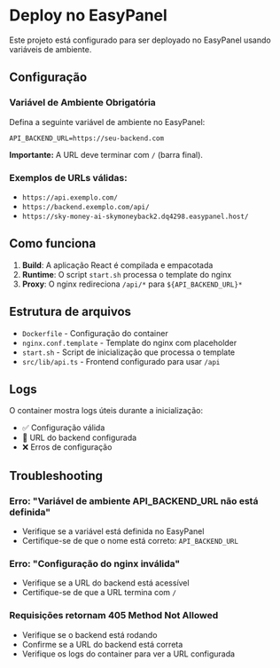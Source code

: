 # Deploy no EasyPanel

Este projeto está configurado para ser deployado no EasyPanel usando variáveis de ambiente.

## Configuração

### Variável de Ambiente Obrigatória

Defina a seguinte variável de ambiente no EasyPanel:

```
API_BACKEND_URL=https://seu-backend.com
```

**Importante:** A URL deve terminar com `/` (barra final).

### Exemplos de URLs válidas:
- `https://api.exemplo.com/`
- `https://backend.exemplo.com/api/`
- `https://sky-money-ai-skymoneyback2.dq4298.easypanel.host/`

## Como funciona

1. **Build**: A aplicação React é compilada e empacotada
2. **Runtime**: O script `start.sh` processa o template do nginx
3. **Proxy**: O nginx redireciona `/api/*` para `${API_BACKEND_URL}*`

## Estrutura de arquivos

- `Dockerfile` - Configuração do container
- `nginx.conf.template` - Template do nginx com placeholder
- `start.sh` - Script de inicialização que processa o template
- `src/lib/api.ts` - Frontend configurado para usar `/api`

## Logs

O container mostra logs úteis durante a inicialização:
- ✅ Configuração válida
- 🔗 URL do backend configurada
- ❌ Erros de configuração

## Troubleshooting

### Erro: "Variável de ambiente API_BACKEND_URL não está definida"
- Verifique se a variável está definida no EasyPanel
- Certifique-se de que o nome está correto: `API_BACKEND_URL`

### Erro: "Configuração do nginx inválida"
- Verifique se a URL do backend está acessível
- Certifique-se de que a URL termina com `/`

### Requisições retornam 405 Method Not Allowed
- Verifique se o backend está rodando
- Confirme se a URL do backend está correta
- Verifique os logs do container para ver a URL configurada
